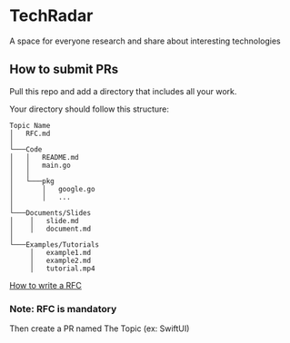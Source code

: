 # TechRadar

A space for everyone research and share about interesting technologies
 
## How to submit PRs

Pull this repo and add a directory that includes all your work.

Your directory should follow this structure:

```
Topic Name
│   RFC.md
│
└───Code
│   │   README.md
│   │   main.go
│   │
│   └───pkg
│       │   google.go
│       │   ...
│
└───Documents/Slides
│    │   slide.md
│    │   document.md
│
└───Examples/Tutorials
     │   example1.md
     │   example2.md
     │   tutorial.mp4
```

[How to write a RFC](./rfc.md)

### Note: RFC is mandatory

Then create a PR named The Topic (ex: SwiftUI)
